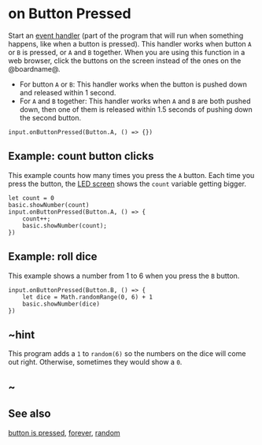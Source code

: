 # on Button Pressed

Start an [event handler](/reference/event-handler) (part of the program that will run when something happens, like when a button is pressed). 
This handler works when button `A` or `B` is pressed, or `A` and `B` together.
When you are using this function in a web browser, click the buttons on the screen instead of the ones
on the @boardname@.

* For button `A` or `B`: This handler works when the button is pushed down and released within 1 second.
* For `A` and `B` together: This handler works when `A` and `B` are both pushed down, then one of them is released within 1.5 seconds of pushing down the second button.

```sig
input.onButtonPressed(Button.A, () => {})
```

## Example: count button clicks

This example counts how many times you press the `A` button. 
Each time you press the button, the [LED screen](/device/screen) shows the `count` variable getting bigger.

```blocks
let count = 0
basic.showNumber(count)
input.onButtonPressed(Button.A, () => {
    count++;
    basic.showNumber(count);
})
```

## Example: roll dice

This example shows a number from 1 to 6 when you press the `B` button.

```blocks
input.onButtonPressed(Button.B, () => {
    let dice = Math.randomRange(0, 6) + 1
    basic.showNumber(dice)
})
```

## ~hint

This program adds a `1` to `random(6)` so the numbers on the dice will come out right.
Otherwise, sometimes they would show a `0`.

## ~

## See also

[button is pressed](/reference/input/button-is-pressed), [forever](/reference/basic/forever), [random](/blocks/math)

